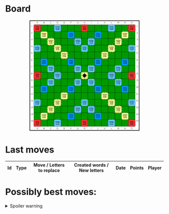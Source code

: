 
# Board

<p align="center">
<img src="https://raw.githubusercontent.com/radosz99/radosz9/main/board.png" width=70% alt="Img"/>
    </p>
    
# Last moves

| Id | Type | Move / Letters to replace | Created words / New letters | Date | Points | Player | 
| - | - | - | - | - | - | - |
# Possibly best moves:

<details>
  <summary>Spoiler warning</summary>
  
  | Id | Move | Issue title | Points | 
  | - | - | - | - |
|1| f7:H:waup | scrabble&#124;move&#124;7:H:waup | 18 |
|2| f7:G:waup | scrabble&#124;move&#124;7:G:waup | 18 |
|3| f7:F:waup | scrabble&#124;move&#124;7:F:waup | 18 |
|4| f7:E:waup | scrabble&#124;move&#124;7:E:waup | 18 |
|5| f7:H:paw | scrabble&#124;move&#124;7:H:paw | 16 |
|6| f7:G:paw | scrabble&#124;move&#124;7:G:paw | 16 |
|7| f7:F:paw | scrabble&#124;move&#124;7:F:paw | 16 |
|8| f7:H:pow | scrabble&#124;move&#124;7:H:pow | 16 |
|9| f7:G:pow | scrabble&#124;move&#124;7:G:pow | 16 |
|10| f7:F:pow | scrabble&#124;move&#124;7:F:pow | 16 |
</details>
    